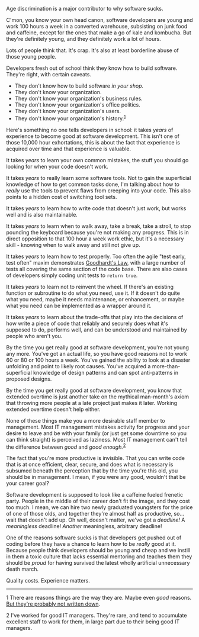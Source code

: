 Age discrimination is a major contributor to why software sucks.

C'mon, you know your own head canon, software developers are young and work 100 hours a week in a converted warehouse, subsisting on junk food and caffeine, except for the ones that make a go of kale and kombucha.  But they're definitely young, and they definitely work a lot of hours.

Lots of people think that.  It's crap.  It's also at least borderline abuse of those young people.

Developers fresh out of school think they know how to build software.  They're right, with certain caveats.

 + They don't know how to build software _in your shop._
 + They don't know your organization.
 + They don't know your organization's business rules.
 + They don't know your organization's office politics.
 + They don't know your organization's users.
 + They don't know your organization's history.<sup>[1](#f01)</sup>
 
Here's something no one tells developers in school: it takes _years_ of experience to become good at software development.  This isn't one of those 10,000 hour exhortations, this is about the fact that experience is acquired over time and that experience is valuable.

It takes _years_ to learn your own common mistakes, the stuff you should go looking for when your code doesn't work.

It takes _years_ to really learn some software tools.  Not to gain the superficial knowledge of how to get common tasks done, I'm talking about how to _really_ use the tools to prevent flaws from creeping into your code.  This also points to a hidden cost of switching tool sets.

It takes _years_ to learn how to write code that doesn't just work, but works well and is also maintainable.

It takes _years_ to learn when to walk away, take a break, take a stroll, to stop pounding the keyboard because you're not making any progress.  This is in direct opposition to that 100 hour a week work ethic, but it's a necessary skill - knowing when to walk away and still not give up. 

It takes _years_ to learn how to test properly.  Too often the agile "test early, test often" maxim demonstrates [Goodhardt's Law](https://en.wikipedia.org/wiki/Goodhart%27s_law), with a large number of tests all covering the same section of the code base.  There are also cases of developers simply coding unit tests to `return true`.

It takes _years_ to learn not to reinvent the wheel.  If there's an existing function or subroutine to do what you need, use it.  If it doesn't do quite what you need, maybe it needs maintenance, or enhancement, or maybe what you need can be implemented as a wrapper around it.

It takes _years_ to learn about the trade-offs that play into the decisions of how write a piece of code that reliably and securely does what it's supposed to do, performs well, and can be understood and maintained by people who aren't you.

By the time you get really good at software development, you're not young any more.  You've got an actual life, so you have good reasons not to work 60 or 80 or 100 hours a week.  You've gained the ability to look at a disaster unfolding and point to likely root causes.  You've acquired a more-than-superficial knowledge of design patterns and can spot anti-patterns in proposed designs.

By the time you get really good at software development, you know that extended overtime is just another take on the mythical man-month's axiom that throwing more people at a late project just makes it later.  Working extended overtime doesn't help either.

None of these things make you a more desirable staff member to management.  Most IT management mistakes activity for progress and your desire to leave and be with your family (or just get some downtime so you can think straight) is perceived as laziness.  Most IT management can't tell the difference between _good_ and _good enough._<sup>[2](#f02)</sup>

The fact that you're more productive is invisible.  That you can write code that is at once efficient, clear, secure, and does what is necessary is subsumed beneath the perception that by the time you're this old, you should be in management.  I mean, if you were any good, wouldn't that be your career goal?

Software development is supposed to look like a caffeine fueled frenetic party.  People in the middle of their career don't fit the image, and they cost too much.  I mean, we can hire two newly graduated youngsters for the price of one of those olds, and together they're almost half as productive, so... wait that doesn't add up.  Oh well, doesn't matter, we've got a _deadline!_  A _meaningless_ deadline!  _Another_ meaningless, arbitrary deadline!

One of the reasons software sucks is that developers get pushed out of coding before they have a chance to learn how to be _really_ good at it.  Because people think developers should be young and cheap and we instill in them a toxic culture that lacks essential mentoring and teaches them they should be _proud_ for having survived the latest wholly artificial unnecessary death march.

Quality costs.  Experience matters.

____________________________
<a name="f01">1</a> There are reasons things are the way they are.  Maybe even _good_ reasons.  [But they're probably not written down](https://github.com/cschneid-the-elder/rants/blob/master/recording-why.md).

<a name="f02">2</a> I've worked for good IT managers.  They're rare, and tend to accumulate excellent staff to work for them, in large part due to their being good IT managers.